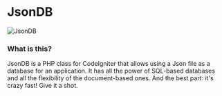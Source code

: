 # JsonDB #

![JsonDB](https://navarrocarter.com/jsondb/assets/img/logo.png)

### What is this? ###

JsonDB is a PHP class for CodeIgniter that allows using a Json file as a database for an application. It has all the power of SQL-based databases and all the flexibility of the document-based ones. And the best part: it's crazy fast! Give it a shot.

